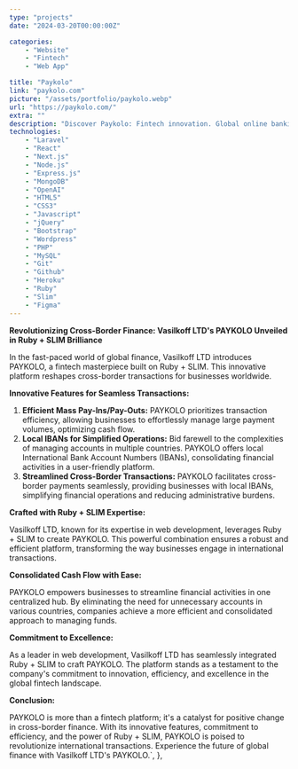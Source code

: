 ```yaml
---
type: "projects"
date: "2024-03-20T00:00:00Z"

categories: 
    - "Website"
    - "Fintech"
    - "Web App"

title: "Paykolo"
link: "paykolo.com"
picture: "/assets/portfolio/paykolo.webp"
url: "https://paykolo.com/"
extra: ""
description: "Discover Paykolo: Fintech innovation. Global online banking, powered by top-notch front-end development. Your financial future, redefined."
technologies:
    - "Laravel"
    - "React"
    - "Next.js"
    - "Node.js"
    - "Express.js"
    - "MongoDB"
    - "OpenAI"
    - "HTML5"
    - "CSS3"
    - "Javascript"
    - "jQuery"
    - "Bootstrap"
    - "Wordpress"
    - "PHP"
    - "MySQL"
    - "Git"
    - "Github"
    - "Heroku"
    - "Ruby"
    - "Slim"
    - "Figma"
---
```

**Revolutionizing Cross-Border Finance: Vasilkoff LTD's PAYKOLO Unveiled in Ruby + SLIM Brilliance**

In the fast-paced world of global finance, Vasilkoff LTD introduces PAYKOLO, a fintech masterpiece built on Ruby + SLIM. This innovative platform reshapes cross-border transactions for businesses worldwide.

**Innovative Features for Seamless Transactions:**

1. **Efficient Mass Pay-Ins/Pay-Outs:** PAYKOLO prioritizes transaction efficiency, allowing businesses to effortlessly manage large payment volumes, optimizing cash flow.
2. **Local IBANs for Simplified Operations:** Bid farewell to the complexities of managing accounts in multiple countries. PAYKOLO offers local International Bank Account Numbers (IBANs), consolidating financial activities in a user-friendly platform.
3. **Streamlined Cross-Border Transactions:** PAYKOLO facilitates cross-border payments seamlessly, providing businesses with local IBANs, simplifying financial operations and reducing administrative burdens.

**Crafted with Ruby + SLIM Expertise:**

Vasilkoff LTD, known for its expertise in web development, leverages Ruby + SLIM to create PAYKOLO. This powerful combination ensures a robust and efficient platform, transforming the way businesses engage in international transactions.

**Consolidated Cash Flow with Ease:**

PAYKOLO empowers businesses to streamline financial activities in one centralized hub. By eliminating the need for unnecessary accounts in various countries, companies achieve a more efficient and consolidated approach to managing funds.

**Commitment to Excellence:**

As a leader in web development, Vasilkoff LTD has seamlessly integrated Ruby + SLIM to craft PAYKOLO. The platform stands as a testament to the company's commitment to innovation, efficiency, and excellence in the global fintech landscape.

**Conclusion:**

PAYKOLO is more than a fintech platform; it's a catalyst for positive change in cross-border finance. With its innovative features, commitment to efficiency, and the power of Ruby + SLIM, PAYKOLO is poised to revolutionize international transactions. Experience the future of global finance with Vasilkoff LTD's PAYKOLO.`,
    },
